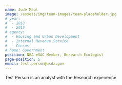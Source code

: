 ```yaml
---
name: Jude Maul
image: /assets/img/team-images/team-placeholder.jpg
# year:
#  - 2018
#  - 2019
# agency:   
#  - Housing and Urban Development
#  - Internal Revenue Service
#  - Census
# home: Government
position: NEA eSAC Member, Research Ecologist
page-position: 5
email: test.person@usda.gov
---
```


Test Person is an analyst with the Research experience.
